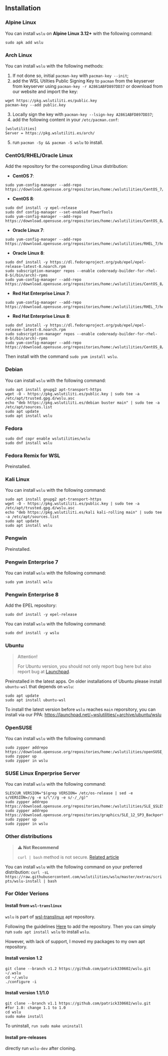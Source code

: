 ## Installation

### Alpine Linux

You can install `wslu` on **Alpine Linux 3.12+** with the following command:

```
sudo apk add wslu
```

### Arch Linux

You can install `wslu` with the following methods:
1. If not done so, initial `pacman-key` with `pacman-key --init`;
2. add the WSL Utilties Public Signing Key to `pacman` from the keyserver from keyserver using `pacman-key -r A2861ABFD897DD37` or download from our website and import the key:
```
wget https://pkg.wslutiliti.es/public.key
pacman-key --add public.key
```
3. Locally sign the key with `pacman-key --lsign-key A2861ABFD897DD37`;
4. add the following content in your `/etc/pacman.conf`:
```
[wslutilities]
Server = https://pkg.wslutiliti.es/arch/
```
5. run `pacman -Sy && pacman -S wslu` to install.

### CentOS/RHEL/Oracle Linux

Add the repository for the corresponding Linux distribution:

- **CentOS 7**: 
```
sudo yum-config-manager --add-repo https://download.opensuse.org/repositories/home:/wslutilities/CentOS_7/home:wslutilities.repo
```
- **CentOS 8**: 
```
sudo dnf install -y epel-release 
sudo dnf config-manager --set-enabled PowerTools
sudo yum-config-manager --add-repo https://download.opensuse.org/repositories/home:/wslutilities/CentOS_8/home:wslutilities.repo
```
- **Oracle Linux 7**: 
```
sudo yum-config-manager --add-repo https://download.opensuse.org/repositories/home:/wslutilities/RHEL_7/home:wslutilities.repo
```
- **Oracle Linux 8**: 
```
sudo dnf install -y https://dl.fedoraproject.org/pub/epel/epel-release-latest-8.noarch.rpm
sudo subscription-manager repos --enable codeready-builder-for-rhel-8-$(/bin/arch)-rpms
sudo yum-config-manager --add-repo https://download.opensuse.org/repositories/home:/wslutilities/CentOS_8/home:wslutilities.repo
```
- **Red Hat Enterprise Linux 7**: 
```
sudo yum-config-manager --add-repo https://download.opensuse.org/repositories/home:/wslutilities/RHEL_7/home:wslutilities.repo
```
- **Red Hat Enterprise Linux 8**: 
```
sudo dnf install -y https://dl.fedoraproject.org/pub/epel/epel-release-latest-8.noarch.rpm
sudo subscription-manager repos --enable codeready-builder-for-rhel-8-$(/bin/arch)-rpms
sudo yum-config-manager --add-repo https://download.opensuse.org/repositories/home:/wslutilities/CentOS_8/home:wslutilities.repo
```

Then install with the command `sudo yum install wslu`.


### Debian

You can install `wslu` with the following command:

```
sudo apt install gnupg2 apt-transport-https
wget -O - https://pkg.wslutiliti.es/public.key | sudo tee -a /etc/apt/trusted.gpg.d/wslu.asc
echo "deb https://pkg.wslutiliti.es/debian buster main" | sudo tee -a /etc/apt/sources.list
sudo apt update
sudo apt install wslu
```

### Fedora
```
sudo dnf copr enable wslutilities/wslu
sudo dnf install wslu
```

### Fedora Remix for WSL

Preinstalled.

### Kali Linux

You can install `wslu` with the following command:

```
sudo apt install gnupg2 apt-transport-https
wget -O - https://pkg.wslutiliti.es/public.key | sudo tee -a /etc/apt/trusted.gpg.d/wslu.asc
echo "deb https://pkg.wslutiliti.es/kali kali-rolling main" | sudo tee -a /etc/apt/sources.list
sudo apt update
sudo apt install wslu
```

### Pengwin

Preinstalled.

### Pengwin Enterprise 7

You can install `wslu` with the following command:

```
sudo yum install wslu
```

### Pengwin Enterprise 8

Add the EPEL repository:
```
sudo dnf install -y epel-release
```
You can install `wslu` with the following command:

```
sudo dnf install -y wslu
```

### Ubuntu

> Attention!
>
> For Ubuntu version, you should not only report bug here but also report bug at [Launchpad](https://bugs.launchpad.net/ubuntu/+source/wslu).

Preinstalled in the latest apps. On older installations of Ubuntu please install `ubuntu-wsl` that depends on `wslu`:

```
sudo apt update
sudo apt install ubuntu-wsl
```

To install the latest version before `wslu` reaches `main` reporsitory, you can install via our PPA: <https://launchpad.net/~wslutilities/+archive/ubuntu/wslu>

### OpenSUSE

You can install `wslu` with the following command:

```
sudo zypper addrepo https://download.opensuse.org/repositories/home:/wslutilities/openSUSE_Leap_15.1/home:wslutilities.repo
sudo zypper up
sudo zypper in wslu
```

### SUSE Linux Enperprise Server

You can install `wslu` with the following command:

```
SLESCUR_VERSION="$(grep VERSION= /etc/os-release | sed -e s/VERSION=//g -e s/\"//g -e s/-/_/g)"
sudo zypper addrepo https://download.opensuse.org/repositories/home:/wslutilities/SLE_$SLESCUR_VERSION/home:wslutilities.repo
sudo zypper addrepo https://download.opensuse.org/repositories/graphics/SLE_12_SP3_Backports/graphics.repo
sudo zypper up
sudo zypper in wslu
```

### Other distributions

> **⚠ Not Recommend**
> 
> `curl | bash` method is not secure. [Related article](https://sandstorm.io/news/2015-09-24-is-curl-bash-insecure-pgp-verified-install)

You can install `wslu` with the following command on your preferred distribution: `curl -sL https://raw.githubusercontent.com/wslutilities/wslu/master/extras/scripts/wslu-install | bash`

### For Older Verions

#### Install from `wsl-translinux`

`wslu` is part of [wsl-translinux](https://github.com/cerebrate/wsl-translinux) apt repository. 

Following the guidelines [Here](https://github.com/cerebrate/wsl-translinux/blob/master/README.md) to add the repository. Then you can simply run `sudo apt install wslu` to install `wslu`.

However, with lack of support, I moved my packages to my own apt repository.

#### Install version 1.2

```
git clone --branch v1.2 https://github.com/patrick330602/wslu.git ~/.wslu
cd ~/.wslu
./configure -i
```

#### Install version 1.1/1.0
```
git clone --branch v1.1 https://github.com/patrick330602/wslu.git
#for 1.0: change 1.1 to 1.0
cd wslu
sudo make install
```

To uninstall, `run sudo make uninstall`

#### Install pre-releases

directly run `wslu-dev` after cloning.
